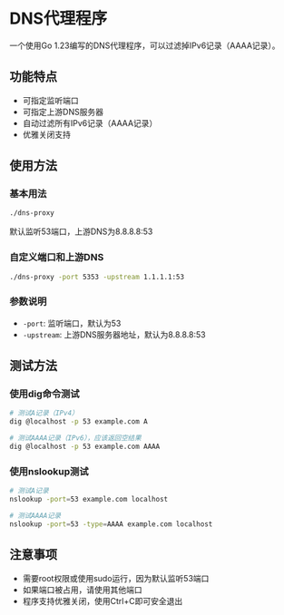 # DNS代理程序

一个使用Go 1.23编写的DNS代理程序，可以过滤掉IPv6记录（AAAA记录）。

## 功能特点

- 可指定监听端口
- 可指定上游DNS服务器
- 自动过滤所有IPv6记录（AAAA记录）
- 优雅关闭支持

## 使用方法

### 基本用法
```bash
./dns-proxy
```
默认监听53端口，上游DNS为8.8.8.8:53

### 自定义端口和上游DNS
```bash
./dns-proxy -port 5353 -upstream 1.1.1.1:53
```

### 参数说明
- `-port`: 监听端口，默认为53
- `-upstream`: 上游DNS服务器地址，默认为8.8.8.8:53

## 测试方法

### 使用dig命令测试
```bash
# 测试A记录（IPv4）
dig @localhost -p 53 example.com A

# 测试AAAA记录（IPv6），应该返回空结果
dig @localhost -p 53 example.com AAAA
```

### 使用nslookup测试
```bash
# 测试A记录
nslookup -port=53 example.com localhost

# 测试AAAA记录
nslookup -port=53 -type=AAAA example.com localhost
```

## 注意事项

- 需要root权限或使用sudo运行，因为默认监听53端口
- 如果端口被占用，请使用其他端口
- 程序支持优雅关闭，使用Ctrl+C即可安全退出